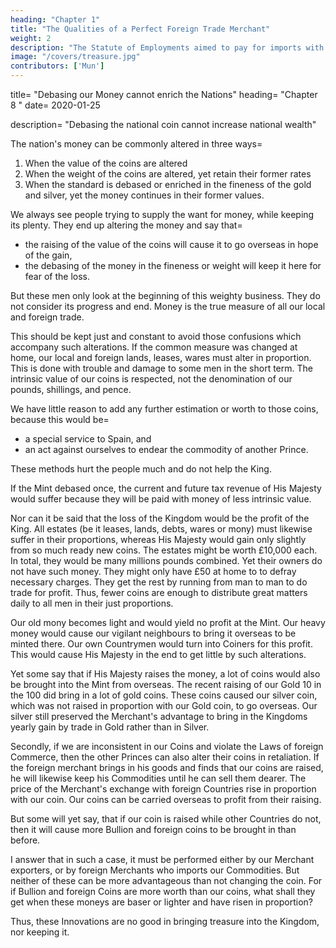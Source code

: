 ```yaml
---
heading: "Chapter 1"
title: "The Qualities of a Perfect Foreign Trade Merchant"
weight: 2
description: "The Statute of Employments aimed to pay for imports with exports via state-owned mercantile companies and bypass money and finance. This was protested by Mun and the mercantilists"
image: "/covers/treasure.jpg"
contributors: ['Mun']
---
```



title=  "Debasing our Money cannot enrich the Nations"
heading=  "Chapter 8 "
date=  2020-01-25

description=  "Debasing the national coin cannot increase national wealth"


The nation's money can be commonly altered in three ways= 

1. When the value of the coins are altered
2. When the weight of the coins are altered, yet retain their former rates
3. When the standard is debased or enriched in the fineness of the gold and silver, yet the money continues in their former values.

We always see people trying to supply the want for money, while keeping its plenty.
They end up altering the money and say that= 
- the raising of the value of the coins will cause it to go overseas in hope of the gain,
- the debasing of the money in the fineness or weight will keep it here for fear of the loss.

But these men only look at the beginning of this weighty business. They do not consider its progress and end.
Money is the true measure of all our local and foreign trade.

This should be kept just and constant to avoid those confusions which accompany such alterations.
If the common measure was changed at home, our local and foreign lands, leases, wares must alter in proportion.
This is done with trouble and damage to some men in the short term.
The intrinsic value of our coins is respected, not the denomination of our pounds, shillings, and pence.

We have little  reason to add any further estimation or worth to those coins, because this would be= 
- a special service to Spain, and
- an act against ourselves to endear the commodity of another Prince.

These methods hurt the people much and do not help the King.

If the Mint debased once, the current and future tax revenue of His Majesty would suffer because they will be paid with money of less intrinsic value.

Nor can it be said that the loss of the Kingdom would be the profit of the King. All estates (be it leases, lands, debts, wares or mony) must likewise suffer in their proportions, whereas His Majesty would gain only slightly from so much ready new coins. The estates might be worth £10,000 each. In total, they would be many millions pounds combined. Yet their owners do not have such money. They might only have £50 at home to to defray necessary charges. They get the rest by running from man to man to do trade for profit. Thus, fewer coins are enough to distribute great matters daily to all men in their just proportions.

Our old mony becomes light and would yield no profit at the Mint. Our heavy money would cause our vigilant neighbours to bring it overseas to be minted there. Our own Countrymen would turn into Coiners for this profit. This would cause His Majesty in the end to get little by such alterations.

Yet some say that if His Majesty raises the money, a lot of coins would also be brought into the Mint from overseas. The recent raising of our Gold 10 in the 100 did bring in a lot of gold coins. These coins caused our silver coin, which was not raised in proportion with our Gold coin, to go overseas. Our silver still preserved the Merchant's advantage to bring in the Kingdoms yearly gain by trade in Gold rather than in Silver.

Secondly, if we are inconsistent in our Coins and violate the Laws of foreign Commerce, then the other Princes can also alter their coins in retaliation. If the foreign merchant brings in his goods and finds that our coins are raised, he will likewise keep his Commodities until he can sell them dearer. The price of the Merchant's exchange with foreign Countries rise in proportion with our coin. Our coins can be carried overseas to profit from their raising.

But some will yet say, that if our coin is raised while other Countries do not, then it will cause more Bullion and foreign coins to be brought in than before. 

I answer that in such a case, it must be performed either by our Merchant exporters, or by foreign Merchants who imports our Commodities. But neither of these can be more advantageous than not changing the coin. <!--  by this Art now, than they might have had before the alteration of the coin.  --> For if Bullion and foreign Coins are more worth than our coins, what shall they get when these moneys are baser or lighter and have risen in proportion? 

Thus, these Innovations are no good in bringing treasure into the Kingdom, nor keeping it. 